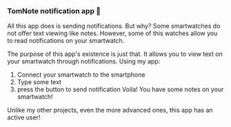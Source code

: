 ### TomNote notification app 📝
All this app does is sending notifications.
But why? Some smartwatches do not offer text viewing like notes.
However, some of this watches allow you to read notifications on your smartwatch.

The purpose of this app's existence is just that. It allows you to view text on your smartwatch through notifications.
Using my app:
1. Connect your smartwatch to the smartphone 
2. Type some text
3. press the button to send notification
Voila! You have some notes on your smartwatch!

Unlike my other projects, even the more advanced ones, this app has an active user!
